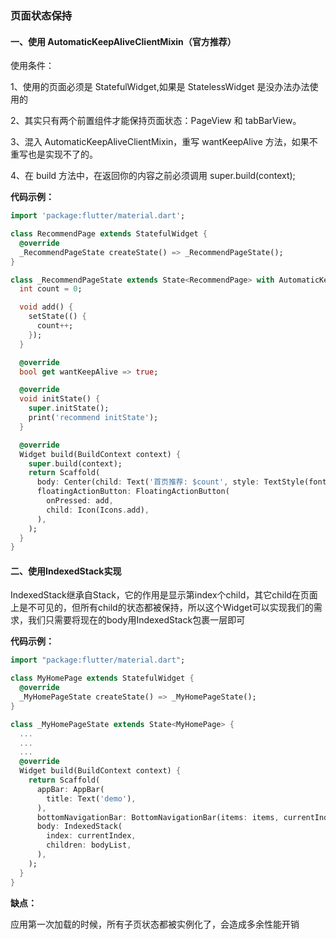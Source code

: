 ### 页面状态保持

#### 一、使用 AutomaticKeepAliveClientMixin（官方推荐）

使用条件：

1、使用的页面必须是 StatefulWidget,如果是 StatelessWidget 是没办法办法使用的

2、其实只有两个前置组件才能保持页面状态：PageView 和 tabBarView。

3、混入 AutomaticKeepAliveClientMixin，重写 wantKeepAlive 方法，如果不重写也是实现不了的。

4、在 build 方法中，在返回你的内容之前必须调用 super.build(context);

**代码示例：**

```dart
import 'package:flutter/material.dart';

class RecommendPage extends StatefulWidget {
  @override
  _RecommendPageState createState() => _RecommendPageState();
}

class _RecommendPageState extends State<RecommendPage> with AutomaticKeepAliveClientMixin {
  int count = 0;

  void add() {
    setState(() {
      count++;
    });
  }

  @override
  bool get wantKeepAlive => true;

  @override
  void initState() {
    super.initState();
    print('recommend initState');
  }

  @override
  Widget build(BuildContext context) {
    super.build(context);
    return Scaffold(
      body: Center(child: Text('首页推荐: $count', style: TextStyle(fontSize: 30))),
      floatingActionButton: FloatingActionButton(
        onPressed: add,
        child: Icon(Icons.add),
      ),
    );
  }
}

```
#### 二、使用IndexedStack实现
IndexedStack继承自Stack，它的作用是显示第index个child，其它child在页面上是不可见的，但所有child的状态都被保持，所以这个Widget可以实现我们的需求，我们只需要将现在的body用IndexedStack包裹一层即可

**代码示例：**
```dart
import "package:flutter/material.dart";

class MyHomePage extends StatefulWidget {
  @override
  _MyHomePageState createState() => _MyHomePageState();
}

class _MyHomePageState extends State<MyHomePage> {
  ...
  ...
  ...
  @override
  Widget build(BuildContext context) {
    return Scaffold(
      appBar: AppBar(
        title: Text('demo'),
      ),
      bottomNavigationBar: BottomNavigationBar(items: items, currentIndex: currentIndex, onTap: onTap),
      body: IndexedStack(
        index: currentIndex,
        children: bodyList,
      ),
    );
  }
}

```
**缺点：**

应用第一次加载的时候，所有子页状态都被实例化了，会造成多余性能开销

